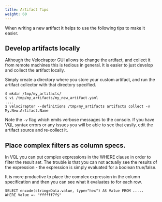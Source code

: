 ```yaml
---
title: Artifact Tips
weight: 60
---
```


When writing a new artifact it helps to use the following tips to make
it easier.

## Develop artifacts locally

Although the Velociraptor GUI allows to change the artifact, and
collect it from remote machines this is tedious in general. It is
easier to just develop and collect the artifact locally.

Simply create a directory where you store your custom artifact, and
run the artifact collector with that directory specified.

```
$ mkdir /tmp/my_artifacts/
$ vi /tmp/my_artifacts/my_new_artifact.yaml
....
$ velociraptor --definitions /tmp/my_artifacts artifacts collect -v My.New.Artifact.Name
```

Note the `-v` flag which emits verbose messages to the console. If you
have VQL syntax errors or any issues you will be able to see that
easily, edit the artifact source and re-collect it.

## Place complex filters as column specs.

In VQL you can put complex expressions in the WHERE clause in order to
filter the result set. The trouble is that you can not actually see
the results of the expression - the expression is simply evaluated for
a boolean true/false.

It is more productive to place the complex expression in the column
specification and then you can see what it evaluates to for each row.

```
SELECT encode(string=Data.value, type="hex") AS Value FROM .....
WHERE Value =~ "ffffff7f$"
```
